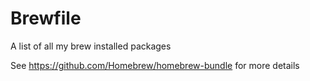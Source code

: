 # Brewfile

A list of all my brew installed packages

See https://github.com/Homebrew/homebrew-bundle for more details
